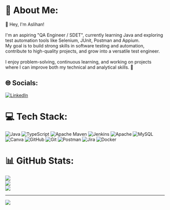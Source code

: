 # 💫 About Me:
👋 Hey, I'm Aslihan!  <br><br>I'm an aspiring "QA Engineer / SDET", currently learning  Java and exploring  test automation tools like Selenium, JUnit, Postman and Appium.  <br>My goal is to build strong skills in software testing and automation, contribute to high-quality projects, and grow into a versatile test engineer.  <br><br>I enjoy problem-solving, continuous learning, and working on projects where I can improve both my technical and analytical skills. 🚀<br>


## 🌐 Socials:
[![LinkedIn](https://img.shields.io/badge/LinkedIn-%230077B5.svg?logo=linkedin&logoColor=white)](https://linkedin.com/in/aslihangulluoglu) 

# 💻 Tech Stack:
![Java](https://img.shields.io/badge/java-%23ED8B00.svg?style=flat&logo=openjdk&logoColor=white) ![TypeScript](https://img.shields.io/badge/typescript-%23007ACC.svg?style=flat&logo=typescript&logoColor=white) ![Apache Maven](https://img.shields.io/badge/Apache%20Maven-C71A36?style=flat&logo=Apache%20Maven&logoColor=white) ![Jenkins](https://img.shields.io/badge/jenkins-%232C5263.svg?style=flat&logo=jenkins&logoColor=white) ![Apache](https://img.shields.io/badge/apache-%23D42029.svg?style=flat&logo=apache&logoColor=white) ![MySQL](https://img.shields.io/badge/mysql-4479A1.svg?style=flat&logo=mysql&logoColor=white) ![Canva](https://img.shields.io/badge/Canva-%2300C4CC.svg?style=flat&logo=Canva&logoColor=white) ![GitHub](https://img.shields.io/badge/github-%23121011.svg?style=flat&logo=github&logoColor=white) ![Git](https://img.shields.io/badge/git-%23F05033.svg?style=flat&logo=git&logoColor=white) ![Postman](https://img.shields.io/badge/Postman-FF6C37?style=flat&logo=postman&logoColor=white) ![Jira](https://img.shields.io/badge/jira-%230A0FFF.svg?style=flat&logo=jira&logoColor=white) ![Docker](https://img.shields.io/badge/docker-%230db7ed.svg?style=flat&logo=docker&logoColor=white)
# 📊 GitHub Stats:
![](https://github-readme-stats.vercel.app/api?username=aslihanX&theme=calm_pink&hide_border=false&include_all_commits=false&count_private=false)<br/>
![](https://nirzak-streak-stats.vercel.app/?user=aslihanX&theme=calm_pink&hide_border=false)<br/>
![](https://github-readme-stats.vercel.app/api/top-langs/?username=aslihanX&theme=calm_pink&hide_border=false&include_all_commits=false&count_private=false&layout=compact)

---
[![](https://visitcount.itsvg.in/api?id=aslihanX&icon=5&color=12)](https://visitcount.itsvg.in)

<!-- Proudly created with GPRM ( https://gprm.itsvg.in ) -->
